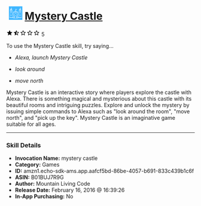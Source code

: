 # &nbsp;<img src="skill_icon" alt="Mystery Castle icon" width="36"> [Mystery Castle](http://alexa.amazon.com/#skills/amzn1.echo-sdk-ams.app.aafcf5bd-86be-4057-b691-833c439b1c6f)
![1.6 stars](../../images/ic_star_black_18dp_1x.png)![1.6 stars](../../images/ic_star_half_black_18dp_1x.png)![1.6 stars](../../images/ic_star_border_black_18dp_1x.png)![1.6 stars](../../images/ic_star_border_black_18dp_1x.png)![1.6 stars](../../images/ic_star_border_black_18dp_1x.png) 5

To use the Mystery Castle skill, try saying...

* *Alexa, launch Mystery Castle*

* *look around*

* *move north*

Mystery Castle is an interactive story where players explore the castle with Alexa.  There is something magical and mysterious about this castle with its beautiful rooms and intriguing puzzles.  Explore and unlock the mystery by issuing simple commands to Alexa such as "look around the room", "move north", and "pick up the key".  Mystery Castle is an imaginative game suitable for all ages.

***

### Skill Details

* **Invocation Name:** mystery castle
* **Category:** Games
* **ID:** amzn1.echo-sdk-ams.app.aafcf5bd-86be-4057-b691-833c439b1c6f
* **ASIN:** B01BUJ7R9G
* **Author:** Mountain Living Code
* **Release Date:** February 16, 2016 @ 16:39:26
* **In-App Purchasing:** No
